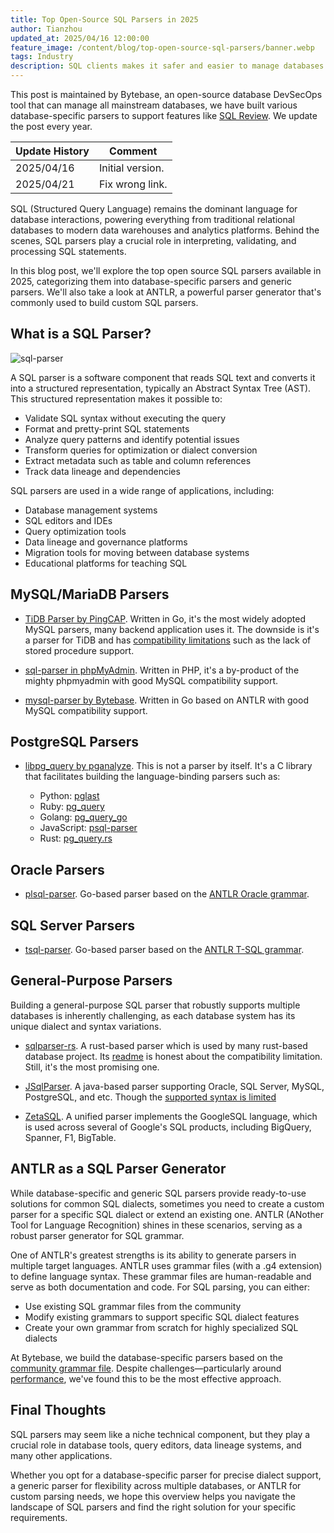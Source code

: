 ```yaml
---
title: Top Open-Source SQL Parsers in 2025
author: Tianzhou
updated_at: 2025/04/16 12:00:00
feature_image: /content/blog/top-open-source-sql-parsers/banner.webp
tags: Industry
description: SQL clients makes it safer and easier to manage databases. In this post, we are taking a look at open source SQL clients options for you to try in 2024.
---
```


<HintBlock type="info">

This post is maintained by Bytebase, an open-source database DevSecOps tool that can manage all mainstream databases, we have built various database-specific parsers to support features like [SQL Review](https://docs.bytebase.com/sql-review/overview/). We update the post every year.

</HintBlock>

| Update History | Comment          |
| -------------- | ---------------- |
| 2025/04/16     | Initial version. |
| 2025/04/21     | Fix wrong link.  |

SQL (Structured Query Language) remains the dominant language for database interactions, powering everything from traditional relational databases to modern data warehouses and analytics platforms. Behind the scenes, SQL parsers play a crucial role in interpreting, validating, and processing SQL statements.

In this blog post, we'll explore the top open source SQL parsers available in 2025, categorizing them into database-specific parsers and generic parsers. We'll also take a look at ANTLR, a powerful parser generator that's commonly used to build custom SQL parsers.

## What is a SQL Parser?

![sql-parser](/content/blog/top-open-source-sql-parsers/sql-parser-arch.svg)

A SQL parser is a software component that reads SQL text and converts it into a structured representation, typically an Abstract Syntax Tree (AST). This structured representation makes it possible to:

- Validate SQL syntax without executing the query
- Format and pretty-print SQL statements
- Analyze query patterns and identify potential issues
- Transform queries for optimization or dialect conversion
- Extract metadata such as table and column references
- Track data lineage and dependencies

SQL parsers are used in a wide range of applications, including:

- Database management systems
- SQL editors and IDEs
- Query optimization tools
- Data lineage and governance platforms
- Migration tools for moving between database systems
- Educational platforms for teaching SQL

## MySQL/MariaDB Parsers

- [TiDB Parser by PingCAP](https://github.com/pingcap/tidb/tree/master/pkg/parser). Written in Go, it's the most widely adopted MySQL parsers, many backend application uses it. The downside is it's a parser for TiDB and has [compatibility limitations](https://docs.pingcap.com/tidb/stable/mysql-compatibility/) such as the lack of stored procedure support.

- [sql-parser in phpMyAdmin](https://github.com/phpmyadmin/sql-parser). Written in PHP, it's a by-product of the mighty phpmyadmin with good MySQL compatibility support.

- [mysql-parser by Bytebase](https://github.com/bytebase/mysql-parser). Written in Go based on ANTLR with good MySQL compatibility support.

## PostgreSQL Parsers

- [libpg_query by pganalyze](https://github.com/pganalyze/libpg_query). This is not a parser by itself. It's a C library that facilitates building the language-binding parsers such as:

  - Python: [pglast](https://github.com/pganalyze/pg_query)
  - Ruby: [pg_query](https://github.com/pganalyze/pg_query)
  - Golang: [pg_query_go](https://github.com/pganalyze/pg_query_go)
  - JavaScript: [psql-parser](https://github.com/launchql/pgsql-parser)
  - Rust: [pg_query.rs](https://github.com/pganalyze/pg_query.rs)

## Oracle Parsers

- [plsql-parser](https://github.com/bytebase/plsql-parser). Go-based parser based on the [ANTLR Oracle grammar](https://github.com/antlr/grammars-v4/tree/master/sql/plsql).

## SQL Server Parsers

- [tsql-parser](https://github.com/bytebase/tsql-parser). Go-based parser based on the [ANTLR T-SQL grammar](https://github.com/antlr/grammars-v4/blob/master/sql/tsql).

## General-Purpose Parsers

Building a general-purpose SQL parser that robustly supports multiple databases is inherently challenging, as each database system has its unique dialect and syntax variations.

- [sqlparser-rs](https://github.com/apache/datafusion-sqlparser-rs). A rust-based parser which is used by many rust-based database project. Its [readme](https://github.com/apache/datafusion-sqlparser-rs?tab=readme-ov-file#source-locations-work-in-progress) is honest about the compatibility limitation. Still, it's the most promising one.

- [JSqlParser](https://github.com/JSQLParser/JSqlParser). A java-based parser supporting Oracle, SQL Server, MySQL, PostgreSQL, and etc. Though the [supported syntax is limited](https://github.com/JSQLParser/JSqlParser?tab=readme-ov-file#supported-grammar-and-syntax)

- [ZetaSQL](https://github.com/google/zetasql). A unified parser implements the GoogleSQL language, which is used across several of Google's SQL products, including BigQuery, Spanner, F1, BigTable.

## ANTLR as a SQL Parser Generator

While database-specific and generic SQL parsers provide ready-to-use solutions for common SQL dialects, sometimes you need to create a custom parser for a specific SQL dialect or extend an existing one. ANTLR (ANother Tool for Language Recognition) shines in these scenarios, serving as a robust parser generator for SQL grammar.

One of ANTLR's greatest strengths is its ability to generate parsers in multiple target languages. ANTLR uses grammar files (with a .g4 extension) to define language syntax. These grammar files are human-readable and serve as both documentation and code. For SQL parsing, you can either:

- Use existing SQL grammar files from the community
- Modify existing grammars to support specific SQL dialect features
- Create your own grammar from scratch for highly specialized SQL dialects

At Bytebase, we build the database-specific parsers based on the [community grammar file](https://github.com/antlr/grammars-v4). Despite challenges—particularly around [performance](https://www.bytebase.com/blog/how-we-improved-sql-parser-speed-70x/), we've found this to be the most effective approach.

## Final Thoughts

SQL parsers may seem like a niche technical component, but they play a crucial role in database tools, query editors, data lineage systems, and many other applications.

Whether you opt for a database-specific parser for precise dialect support, a generic parser for flexibility across multiple databases, or ANTLR for custom parsing needs, we hope this overview helps you navigate the landscape of SQL parsers and find the right solution for your specific requirements.
